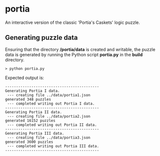 # portia
An interactive version of the classic 'Portia's Caskets' logic puzzle.

## Generating puzzle data

Ensuring that the directory **/portia/data** is created and writable, the puzzle data is generated by running the Python script **portia.py** in the **build** directory.

```> python portia.py```

Expected output is:

````
-------------------------------------------
Generating Portia I data.
 --- creating file ../data/portia1.json
generated 348 puzzles
 --- completed writing out Portia I data.
-------------------------------------------
Generating Portia II data.
 --- creating file ../data/portia2.json
generated 16152 puzzles
 --- completed writing out Portia II data.
-------------------------------------------
Generating Portia III data.
 --- creating file ../data/portia3.json
generated 3600 puzzles
 --- completed writing out Portia III data.
-------------------------------------------
````


